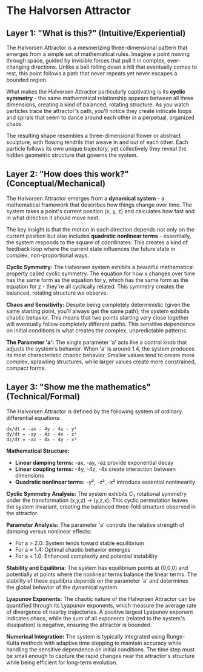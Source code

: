 # The Halvorsen Attractor

## Layer 1: "What is this?" (Intuitive/Experiential)

The Halvorsen Attractor is a mesmerizing three-dimensional pattern that emerges from a simple set of mathematical rules. Imagine a point moving through space, guided by invisible forces that pull it in complex, ever-changing directions. Unlike a ball rolling down a hill that eventually comes to rest, this point follows a path that never repeats yet never escapes a bounded region.

What makes the Halvorsen Attractor particularly captivating is its **cyclic symmetry** - the same mathematical relationship appears between all three dimensions, creating a kind of balanced, rotating structure. As you watch particles trace the attractor's path, you'll notice they create intricate loops and spirals that seem to dance around each other in a perpetual, organized chaos.

The resulting shape resembles a three-dimensional flower or abstract sculpture, with flowing tendrils that weave in and out of each other. Each particle follows its own unique trajectory, yet collectively they reveal the hidden geometric structure that governs the system.


## Layer 2: "How does this work?" (Conceptual/Mechanical)

The Halvorsen Attractor emerges from a **dynamical system** - a mathematical framework that describes how things change over time. The system takes a point's current position (x, y, z) and calculates how fast and in what direction it should move next.

The key insight is that the motion in each direction depends not only on the current position but also includes **quadratic nonlinear terms** - essentially, the system responds to the square of coordinates. This creates a kind of feedback loop where the current state influences the future state in complex, non-proportional ways.

**Cyclic Symmetry:** The Halvorsen system exhibits a beautiful mathematical property called cyclic symmetry. The equation for how x changes over time has the same form as the equation for y, which has the same form as the equation for z - they're all cyclically related. This symmetry creates the balanced, rotating structure we observe.

**Chaos and Sensitivity:** Despite being completely deterministic (given the same starting point, you'll always get the same path), the system exhibits chaotic behavior. This means that two points starting very close together will eventually follow completely different paths. This sensitive dependence on initial conditions is what creates the complex, unpredictable patterns.

**The Parameter 'a':** The single parameter 'a' acts like a control knob that adjusts the system's behavior. When 'a' is around 1.4, the system produces its most characteristic chaotic behavior. Smaller values tend to create more complex, sprawling structures, while larger values create more constrained, compact forms.


## Layer 3: "Show me the mathematics" (Technical/Formal)

The Halvorsen Attractor is defined by the following system of ordinary differential equations:

```
dx/dt = -ax - 4y - 4z - y²
dy/dt = -ay - 4z - 4x - z²
dz/dt = -az - 4x - 4y - x²
```

**Mathematical Structure:**
- **Linear damping terms:** -ax, -ay, -az provide exponential decay
- **Linear coupling terms:** -4y, -4z, -4x create interaction between dimensions
- **Quadratic nonlinear terms:** -y², -z², -x² introduce essential nonlinearity

**Cyclic Symmetry Analysis:**
The system exhibits C₃ rotational symmetry under the transformation (x,y,z) → (y,z,x). This cyclic permutation leaves the system invariant, creating the balanced three-fold structure observed in the attractor.

**Parameter Analysis:**
The parameter 'a' controls the relative strength of damping versus nonlinear effects:
- For a > 2.0: System tends toward stable equilibrium
- For a ≈ 1.4: Optimal chaotic behavior emerges
- For a < 1.0: Enhanced complexity and potential instability

**Stability and Equilibria:**
The system has equilibrium points at (0,0,0) and potentially at points where the nonlinear terms balance the linear terms. The stability of these equilibria depends on the parameter 'a' and determines the global behavior of the dynamical system.

**Lyapunov Exponents:**
The chaotic nature of the Halvorsen Attractor can be quantified through its Lyapunov exponents, which measure the average rate of divergence of nearby trajectories. A positive largest Lyapunov exponent indicates chaos, while the sum of all exponents (related to the system's dissipation) is negative, ensuring the attractor is bounded.

**Numerical Integration:**
The system is typically integrated using Runge-Kutta methods with adaptive time stepping to maintain accuracy while handling the sensitive dependence on initial conditions. The time step must be small enough to capture the rapid changes near the attractor's structure while being efficient for long-term evolution.